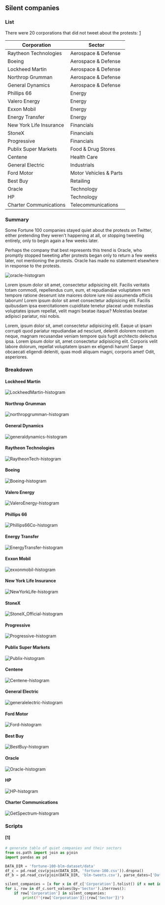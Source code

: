 ## Silent companies

### List

There were 20 corporations that did not tweet about the protests: [1](#1)

| Corporation | Sector |
| --- | --- |
|Raytheon Technologies|Aerospace & Defense|
|Boeing|Aerospace & Defense|
|Lockheed Martin|Aerospace & Defense|
|Northrop Grumman|Aerospace & Defense|
|General Dynamics|Aerospace & Defense|
|Phillips 66|Energy|
|Valero Energy|Energy|
|Exxon Mobil|Energy|
|Energy Transfer|Energy|
|New York Life Insurance|Financials|
|StoneX|Financials|
|Progressive|Financials|
|Publix Super Markets|Food & Drug Stores|
|Centene|Health Care|
|General Electric|Industrials|
|Ford Motor|Motor Vehicles & Parts|
|Best Buy|Retailing|
|Oracle|Technology|
|HP|Technology|
|Charter Communications|Telecommunications|


### Summary
Some Fortune 100 companies stayed quiet about the protests on Twitter, either pretending they weren't happening at all, or stopping tweeting entirely, only to begin again a few weeks later. 

Perhaps the company that best represents this trend is Oracle, who promptly stopped tweeting after protests began only to return a few weeks later, not mentioning the protests. Oracle has made no statement elsewhere in response to the protests. 

![oracle-histogram](../figures/tweet-histograms/Oracle.png)

Lorem ipsum dolor sit amet, consectetur adipisicing elit. Facilis veritatis totam commodi, repellendus cum, eum, et repudiandae voluptatem rem tempore ratione deserunt iste maiores dolore iure nisi assumenda officiis laborum! Lorem ipsum dolor sit amet consectetur adipisicing elit. Facilis quibusdam ipsa exercitationem cupiditate tenetur placeat unde molestias voluptates ipsum repellat, velit magni beatae itaque? Molestias beatae adipisci pariatur, nisi nobis.

Lorem, ipsum dolor sit, amet consectetur adipisicing elit. Eaque ut ipsam corrupti quod pariatur repudiandae ad nesciunt, deleniti dolorem nostrum neque, magnam recusandae veniam tempore quis fugit architecto delectus ipsa. Lorem ipsum dolor sit, amet consectetur adipisicing elit. Corporis velit labore dolorum, repellat voluptatem ipsam ex eligendi harum! Saepe obcaecati eligendi deleniti, quas modi aliquam magni, corporis amet! Odit, asperiores.

### Breakdown

#### Lockheed Martin
![LockheedMartin-histogram](../figures/tweet-histograms/LockheedMartin.png)
#### Northrop Grumman
![northropgrumman-histogram](../figures/tweet-histograms/northropgrumman.png)
#### General Dynamics
![generaldynamics-histogram](../figures/tweet-histograms/generaldynamics.png)
#### Raytheon Technologies
![RaytheonTech-histogram](../figures/tweet-histograms/RaytheonTech.png)
#### Boeing
![Boeing-histogram](../figures/tweet-histograms/Boeing.png)
#### Valero Energy
![ValeroEnergy-histogram](../figures/tweet-histograms/ValeroEnergy.png)
#### Phillips 66
![Phillips66Co-histogram](../figures/tweet-histograms/Phillips66Co.png)
#### Energy Transfer
![EnergyTransfer-histogram](../figures/tweet-histograms/EnergyTransfer.png)
#### Exxon Mobil
![exxonmobil-histogram](../figures/tweet-histograms/exxonmobil.png)
#### New York Life Insurance
![NewYorkLife-histogram](../figures/tweet-histograms/NewYorkLife.png)
#### StoneX
![StoneX_Official-histogram](figures/tweet-histograms/StoneX_Official.png)
#### Progressive
![Progressive-histogram](figures/tweet-histograms/Progressive.png)
#### Publix Super Markets
![Publix-histogram](figures/tweet-histograms/Publix.png)
#### Centene
![Centene-histogram](figures/tweet-histograms/Centene.png)
#### General Electric
![generalelectric-histogram](figures/tweet-histograms/generalelectric.png)
#### Ford Motor
![Ford-histogram](figures/tweet-histograms/Ford.png)
#### Best Buy
![BestBuy-histogram](figures/tweet-histograms/BestBuy.png)
#### Oracle
![Oracle-histogram](figures/tweet-histograms/Oracle.png)
#### HP
![HP-histogram](figures/tweet-histograms/HP.png)
#### Charter Communications
![GetSpectrum-histogram](figures/tweet-histograms/GetSpectrum.png)

### Scripts
#### [1]
```python
# generate table of quiet companies and their sectors
from os.path import join as pjoin
import pandas as pd

DATA_DIR = 'fortune-100-blm-dataset/data'
df_c = pd.read_csv(pjoin(DATA_DIR, 'fortune-100.csv')).dropna()
df_b = pd.read_csv(pjoin(DATA_DIR, 'blm-tweets.csv'), parse_dates=['Datetime'])

silent_companies = [x for x in df_c['Corporation'].tolist() if x not in df_b['Corporation'].unique().tolist()]
for i, row in df_c.sort_values(by='Sector').iterrows():
    if row['Corporation'] in silent_companies:
        print(f"{row['Corporation']}|{row['Sector']}")
```
